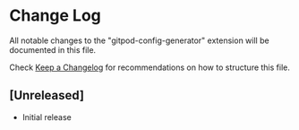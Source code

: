 # Change Log

All notable changes to the "gitpod-config-generator" extension will be documented in this file.

Check [Keep a Changelog](http://keepachangelog.com/) for recommendations on how to structure this file.

## [Unreleased]

- Initial release